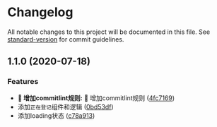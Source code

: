 # Changelog

All notable changes to this project will be documented in this file. See [standard-version](https://github.com/conventional-changelog/standard-version) for commit guidelines.

## 1.1.0 (2020-07-18)


### Features

* **:construction_worker: 增加commitlint规则:** :construction_worker: 增加commitlint规则 ([4fc7169](https://github.com/xianengqi/whfang-spider/commit/4fc7169fcf457e5e4543bcc4d27fa93a73df9a67))
* 添加`正在登记`组件和逻辑 ([0bd53df](https://github.com/xianengqi/whfang-spider/commit/0bd53df4fdca743a75365883d6d45dfc99861c49))
* 添加loading状态 ([c78a913](https://github.com/xianengqi/whfang-spider/commit/c78a9133c32636d5e79ca5b2dff264ece84906bf))
